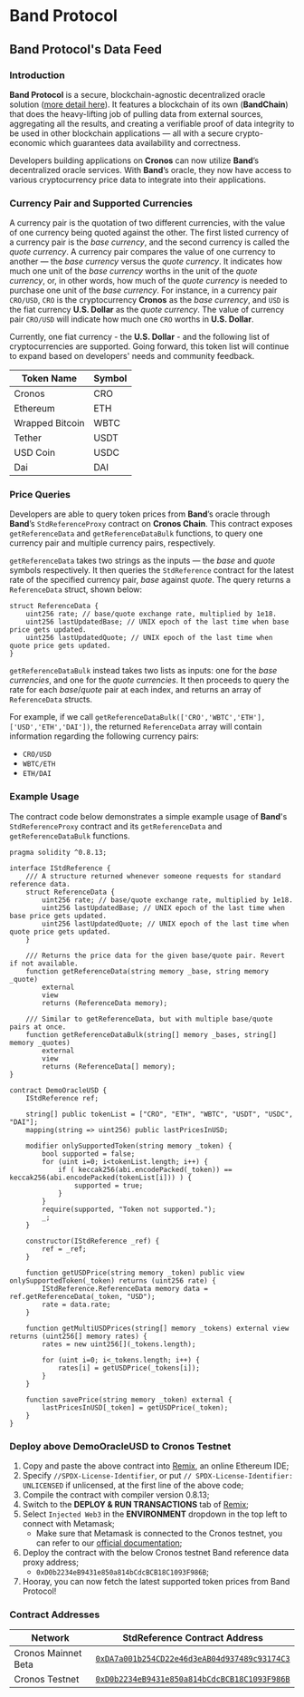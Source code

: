 # Band Protocol

## Band Protocol's Data Feed

### Introduction

**Band Protocol** is a secure, blockchain-agnostic decentralized oracle solution ([more detail here](https://docs.bandchain.org)). It features a blockchain of its own (**BandChain**) that does the heavy-lifting job of pulling data from external sources, aggregating all the results, and creating a verifiable proof of data integrity to be used in other blockchain applications — all with a secure crypto-economic which guarantees data availability and correctness.

Developers building applications on **Cronos** can now utilize **Band**’s decentralized oracle services. With **Band**’s oracle, they now have access to various cryptocurrency price data to integrate into their applications.

### Currency Pair and Supported Currencies

A currency pair is the quotation of two different currencies, with the value of one currency being quoted against the other. The first listed currency of a currency pair is the _base currency_, and the second currency is called the _quote currency_. A currency pair compares the value of one currency to another — the _base currency_ versus the _quote currency_. It indicates how much one unit of the _base currency_ worths in the unit of the _quote currency_, or, in other words, how much of the _quote currency_ is needed to purchase one unit of the _base currency_. For instance, in a currency pair `CRO/USD`, `CRO` is the cryptocurrency **Cronos** as the _base currency_, and `USD` is the fiat currency **U.S. Dollar** as the _quote currency_. The value of currency pair `CRO/USD` will indicate how much one `CRO` worths in **U.S. Dollar**.

Currently, one fiat currency - the **U.S. Dollar** - and the following list of cryptocurrencies are supported. Going forward, this token list will continue to expand based on developers' needs and community feedback.

| Token Name      | Symbol |
| --------------- | ------ |
| Cronos          | CRO    |
| Ethereum        | ETH    |
| Wrapped Bitcoin | WBTC   |
| Tether          | USDT   |
| USD Coin        | USDC   |
| Dai             | DAI    |

### Price Queries

Developers are able to query token prices from **Band**’s oracle through **Band**’s `StdReferenceProxy` contract on **Cronos Chain**. This contract exposes `getReferenceData` and `getReferenceDataBulk` functions, to query one currency pair and multiple currency pairs, respectively.

`getReferenceData` takes two strings as the inputs — the _base_ and _quote_ symbols respectively. It then queries the `StdReference` contract for the latest rate of the specified currency pair, _base_ against _quote_. The query returns a `ReferenceData` struct, shown below:

```solidity
struct ReferenceData {
    uint256 rate; // base/quote exchange rate, multiplied by 1e18.
    uint256 lastUpdatedBase; // UNIX epoch of the last time when base price gets updated.
    uint256 lastUpdatedQuote; // UNIX epoch of the last time when quote price gets updated.
}
```

`getReferenceDataBulk` instead takes two lists as inputs: one for the _base currencies_, and one for the _quote currencies_. It then proceeds to query the rate for each _base_/_quote_ pair at each index, and returns an array of `ReferenceData` structs.

For example, if we call `getReferenceDataBulk(['CRO','WBTC','ETH'], ['USD','ETH','DAI'])`, the returned `ReferenceData` array will contain information regarding the following currency pairs:

* `CRO/USD`
* `WBTC/ETH`
* `ETH/DAI`

### Example Usage

The contract code below demonstrates a simple example usage of **Band**'s `StdReferenceProxy` contract and its `getReferenceData` and `getReferenceDataBulk` functions.

```solidity
pragma solidity ^0.8.13;

interface IStdReference {
    /// A structure returned whenever someone requests for standard reference data.
    struct ReferenceData {
        uint256 rate; // base/quote exchange rate, multiplied by 1e18.
        uint256 lastUpdatedBase; // UNIX epoch of the last time when base price gets updated.
        uint256 lastUpdatedQuote; // UNIX epoch of the last time when quote price gets updated.
    }

    /// Returns the price data for the given base/quote pair. Revert if not available.
    function getReferenceData(string memory _base, string memory _quote)
        external
        view
        returns (ReferenceData memory);

    /// Similar to getReferenceData, but with multiple base/quote pairs at once.
    function getReferenceDataBulk(string[] memory _bases, string[] memory _quotes)
        external
        view
        returns (ReferenceData[] memory);
}

contract DemoOracleUSD {
    IStdReference ref;

    string[] public tokenList = ["CRO", "ETH", "WBTC", "USDT", "USDC", "DAI"];
    mapping(string => uint256) public lastPricesInUSD;

    modifier onlySupportedToken(string memory _token) {
        bool supported = false;
        for (uint i=0; i<tokenList.length; i++) {
            if ( keccak256(abi.encodePacked(_token)) == keccak256(abi.encodePacked(tokenList[i])) ) {
                supported = true;
            }
        }
        require(supported, "Token not supported.");
        _;
    }

    constructor(IStdReference _ref) {
        ref = _ref;
    }

    function getUSDPrice(string memory _token) public view onlySupportedToken(_token) returns (uint256 rate) {
        IStdReference.ReferenceData memory data = ref.getReferenceData(_token, "USD");
        rate = data.rate;
    }

    function getMultiUSDPrices(string[] memory _tokens) external view returns (uint256[] memory rates) {
        rates = new uint256[](_tokens.length);

        for (uint i=0; i<_tokens.length; i++) {
            rates[i] = getUSDPrice(_tokens[i]);
        }
    }

    function savePrice(string memory _token) external {
        lastPricesInUSD[_token] = getUSDPrice(_token);
    }
}
```

### Deploy above DemoOracleUSD to Cronos Testnet

1. Copy and paste the above contract into [Remix](https://remix.ethereum.org/), an online Ethereum IDE;
2. Specify `//SPDX-License-Identifier`, or put `// SPDX-License-Identifier: UNLICENSED` if unlicensed, at the first line of the above code;
3. Compile the contract with compiler version 0.8.13;
4. Switch to the **DEPLOY & RUN TRANSACTIONS** tab of [Remix](https://remix.ethereum.org/);
5. Select `Injected Web3` in the **ENVIRONMENT** dropdown in the top left to connect with Metamask;
   * Make sure that Metamask is connected to the Cronos testnet, you can refer to our [official documentation](../../for-users/metamask.md);
6. Deploy the contract with the below Cronos testnet Band reference data proxy address;
   * `0xD0b2234eB9431e850a814bCdcBCB18C1093F986B`;
7. Hooray, you can now fetch the latest supported token prices from Band Protocol!

### Contract Addresses

| Network             | StdReference Contract Address                                                                                                    |
| ------------------- | -------------------------------------------------------------------------------------------------------------------------------- |
| Cronos Mainnet Beta | [`0xDA7a001b254CD22e46d3eAB04d937489c93174C3`](https://cronoscan.com/address/0xDA7a001b254CD22e46d3eAB04d937489c93174C3)         |
| Cronos Testnet      | [`0xD0b2234eB9431e850a814bCdcBCB18C1093F986B`](https://testnet.cronoscan.com/address/0xD0b2234eB9431e850a814bCdcBCB18C1093F986B) |
